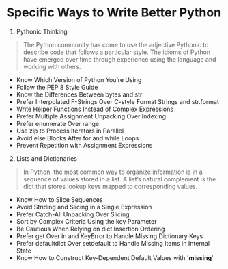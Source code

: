 # Specific Ways to Write Better Python

1. Pythonic Thinking
> The Python community has come to use the adjective Pythonic to
describe code that follows a particular style. The idioms of Python
have emerged over time through experience using the language and
working with others. 

  - Know Which Version of Python You’re Using
  - Follow the PEP 8 Style Guide
  - Know the Differences Between bytes and str
  - Prefer Interpolated F-Strings Over C-style Format Strings and str.format
  - Write Helper Functions Instead of Complex Expressions
  - Prefer Multiple Assignment Unpacking Over Indexing
  - Prefer enumerate Over range
  - Use zip to Process Iterators in Parallel
  - Avoid else Blocks After for and while Loops
  - Prevent Repetition with Assignment Expressions

2. Lists and Dictionaries
> In Python, the most common way to organize information is in a sequence of values stored in a list. A list’s natural complement is the dict that stores lookup keys mapped to corresponding values.

  - Know How to Slice Sequences
  - Avoid Striding and Slicing in a Single Expression
  - Prefer Catch-All Unpacking Over Slicing
  - Sort by Complex Criteria Using the key Parameter
  - Be Cautious When Relying on dict Insertion Ordering
  - Prefer get Over in and KeyError to Handle Missing Dictionary Keys
  - Prefer defaultdict Over setdefault to Handle Missing Items in Internal State
  - Know How to Construct Key-Dependent Default Values with '__missing__'